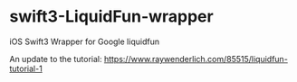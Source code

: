# swift3-LiquidFun-wrapper

iOS Swift3 Wrapper for Google liquidfun

An update to the tutorial: https://www.raywenderlich.com/85515/liquidfun-tutorial-1

